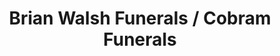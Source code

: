 ---
title: "Brian Walsh Funerals / Cobram Funerals"
url: /cobram/brian-walsh-funerals-cobram-funerals/
shop: funeral directors
---